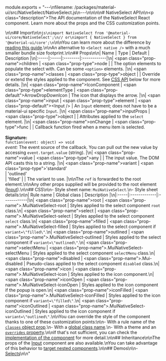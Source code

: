 module.exports = "---\nfilename: /packages/material-ui/src/NativeSelect/NativeSelect.js\n---\n\n<!--- This documentation is automatically generated, do not try to edit it. -->\n\n# NativeSelect API\n\n<p class=\"description\">The API documentation of the NativeSelect React component. Learn more about the props and the CSS customization points.</p>\n\n## Import\n\n```js\nimport NativeSelect from '@material-ui/core/NativeSelect';\n// or\nimport { NativeSelect } from '@material-ui/core';\n```\n\nYou can learn more about the difference by [reading this guide](/guides/minimizing-bundle-size/).\n\nAn alternative to `<Select native />` with a much smaller bundle size footprint.\n\n## Props\n\n| Name | Type | Default | Description |\n|:-----|:-----|:--------|:------------|\n| <span class=\"prop-name\">children</span> | <span class=\"prop-type\">node</span> |  | The option elements to populate the select with. Can be some `<option>` elements. |\n| <span class=\"prop-name\">classes</span> | <span class=\"prop-type\">object</span> |  | Override or extend the styles applied to the component. See [CSS API](#css) below for more details. |\n| <span class=\"prop-name\">IconComponent</span> | <span class=\"prop-type\">elementType</span> | <span class=\"prop-default\">ArrowDropDownIcon</span> | The icon that displays the arrow. |\n| <span class=\"prop-name\">input</span> | <span class=\"prop-type\">element</span> | <span class=\"prop-default\">&lt;Input /></span> | An `Input` element; does not have to be a material-ui specific `Input`. |\n| <span class=\"prop-name\">inputProps</span> | <span class=\"prop-type\">object</span> |  | Attributes applied to the `select` element. |\n| <span class=\"prop-name\">onChange</span> | <span class=\"prop-type\">func</span> |  | Callback function fired when a menu item is selected.<br><br>**Signature:**<br>`function(event: object) => void`<br>*event:* The event source of the callback. You can pull out the new value by accessing `event.target.value` (string). |\n| <span class=\"prop-name\">value</span> | <span class=\"prop-type\">any</span> |  | The input value. The DOM API casts this to a string. |\n| <span class=\"prop-name\">variant</span> | <span class=\"prop-type\">'standard'<br>&#124;&nbsp;'outlined'<br>&#124;&nbsp;'filled'</span> |  | The variant to use. |\n\nThe `ref` is forwarded to the root element.\n\nAny other props supplied will be provided to the root element ([Input](/api/input/)).\n\n## CSS\n\n- Style sheet name: `MuiNativeSelect`.\n- Style sheet details:\n\n| Rule name | Global class | Description |\n|:-----|:-------------|:------------|\n| <span class=\"prop-name\">root</span> | <span class=\"prop-name\">.MuiNativeSelect-root</span> | Styles applied to the select component `root` class.\n| <span class=\"prop-name\">select</span> | <span class=\"prop-name\">.MuiNativeSelect-select</span> | Styles applied to the select component `select` class.\n| <span class=\"prop-name\">filled</span> | <span class=\"prop-name\">.MuiNativeSelect-filled</span> | Styles applied to the select component if `variant=\"filled\"`.\n| <span class=\"prop-name\">outlined</span> | <span class=\"prop-name\">.MuiNativeSelect-outlined</span> | Styles applied to the select component if `variant=\"outlined\"`.\n| <span class=\"prop-name\">selectMenu</span> | <span class=\"prop-name\">.MuiNativeSelect-selectMenu</span> | Styles applied to the select component `selectMenu` class.\n| <span class=\"prop-name\">disabled</span> | <span class=\"prop-name\">.Mui-disabled</span> | Pseudo-class applied to the select component `disabled` class.\n| <span class=\"prop-name\">icon</span> | <span class=\"prop-name\">.MuiNativeSelect-icon</span> | Styles applied to the icon component.\n| <span class=\"prop-name\">iconOpen</span> | <span class=\"prop-name\">.MuiNativeSelect-iconOpen</span> | Styles applied to the icon component if the popup is open.\n| <span class=\"prop-name\">iconFilled</span> | <span class=\"prop-name\">.MuiNativeSelect-iconFilled</span> | Styles applied to the icon component if `variant=\"filled\"`.\n| <span class=\"prop-name\">iconOutlined</span> | <span class=\"prop-name\">.MuiNativeSelect-iconOutlined</span> | Styles applied to the icon component if `variant=\"outlined\"`.\n\nYou can override the style of the component thanks to one of these customization points:\n\n- With a rule name of the [`classes` object prop](/customization/components/#overriding-styles-with-classes).\n- With a [global class name](/customization/components/#overriding-styles-with-global-class-names).\n- With a theme and an [`overrides` property](/customization/globals/#css).\n\nIf that's not sufficient, you can check the [implementation of the component](https://github.com/Foso/material-ui/blob/master/packages/material-ui/src/NativeSelect/NativeSelect.js) for more detail.\n\n## Inheritance\n\nThe props of the [Input](/api/input/) component are also available.\nYou can take advantage of this behavior to [target nested components](/guides/api/#spread).\n\n## Demos\n\n- [Selects](/components/selects/)\n\n"